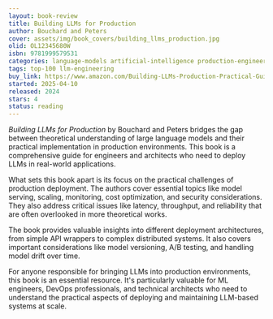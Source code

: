 ```yaml
---
layout: book-review
title: Building LLMs for Production
author: Bouchard and Peters
cover: assets/img/book_covers/building_llms_production.jpg
olid: OL12345680W
isbn: 9781999579531
categories: language-models artificial-intelligence production-engineering
tags: top-100 llm-engineering
buy_link: https://www.amazon.com/Building-LLMs-Production-Practical-Guide/dp/1999579534
started: 2025-04-10
released: 2024
stars: 4
status: reading
---
```


*Building LLMs for Production* by Bouchard and Peters bridges the gap between theoretical understanding of large language models and their practical implementation in production environments. This book is a comprehensive guide for engineers and architects who need to deploy LLMs in real-world applications.

What sets this book apart is its focus on the practical challenges of production deployment. The authors cover essential topics like model serving, scaling, monitoring, cost optimization, and security considerations. They also address critical issues like latency, throughput, and reliability that are often overlooked in more theoretical works.

The book provides valuable insights into different deployment architectures, from simple API wrappers to complex distributed systems. It also covers important considerations like model versioning, A/B testing, and handling model drift over time.

For anyone responsible for bringing LLMs into production environments, this book is an essential resource. It's particularly valuable for ML engineers, DevOps professionals, and technical architects who need to understand the practical aspects of deploying and maintaining LLM-based systems at scale. 